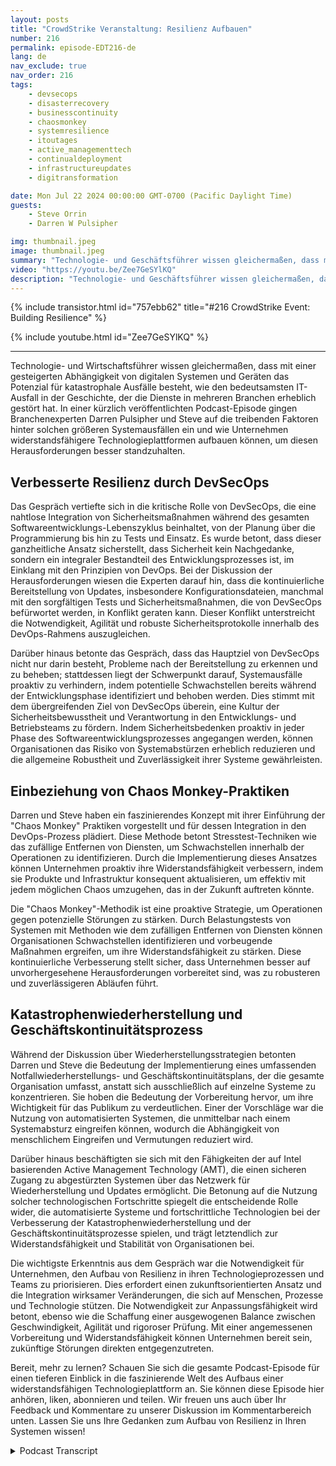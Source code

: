 ```yaml
---
layout: posts
title: "CrowdStrike Veranstaltung: Resilienz Aufbauen"
number: 216
permalink: episode-EDT216-de
lang: de
nav_exclude: true
nav_order: 216
tags:
    - devsecops
    - disasterrecovery
    - businesscontinuity
    - chaosmonkey
    - systemresilience
    - itoutages
    - active_managementtech
    - continualdeployment
    - infrastructureupdates
    - digitransformation

date: Mon Jul 22 2024 00:00:00 GMT-0700 (Pacific Daylight Time)
guests:
    - Steve Orrin
    - Darren W Pulsipher

img: thumbnail.jpeg
image: thumbnail.jpeg
summary: "Technologie- und Geschäftsführer wissen gleichermaßen, dass mit der zunehmenden Abhängigkeit von digitalen Systemen und Geräten das Potenzial für katastrophale Ausfälle besteht, wie beispielsweise der bedeutendste IT-Ausfall in der Geschichte, der Dienste in mehreren Sektoren erheblich stört. In einer kürzlichen Podcast-Episode gingen die Branchenexperten Darren Pulsipher und Steve auf die treibenden Faktoren hinter solchen großen Systemausfällen ein und wie Unternehmen widerstandsfähigere Technologieplattformen aufbauen können, um diese Herausforderungen besser zu bewältigen."
video: "https://youtu.be/Zee7GeSYlKQ"
description: "Technologie- und Geschäftsführer wissen gleichermaßen, dass mit der zunehmenden Abhängigkeit von digitalen Systemen und Geräten das Potenzial für katastrophale Ausfälle besteht, wie beispielsweise der bedeutendste IT-Ausfall in der Geschichte, der Dienste in mehreren Sektoren erheblich stört. In einer kürzlichen Podcast-Episode gingen die Branchenexperten Darren Pulsipher und Steve auf die treibenden Faktoren hinter solchen großen Systemausfällen ein und wie Unternehmen widerstandsfähigere Technologieplattformen aufbauen können, um diese Herausforderungen besser zu bewältigen."
---
```


<div>
{% include transistor.html id="757ebb62" title="#216 CrowdStrike Event: Building Resilience" %}

{% include youtube.html id="Zee7GeSYlKQ" %}
</div>

---

Technologie- und Wirtschaftsführer wissen gleichermaßen, dass mit einer gesteigerten Abhängigkeit von digitalen Systemen und Geräten das Potenzial für katastrophale Ausfälle besteht, wie den bedeutsamsten IT-Ausfall in der Geschichte, der die Dienste in mehreren Branchen erheblich gestört hat. In einer kürzlich veröffentlichten Podcast-Episode gingen Branchenexperten Darren Pulsipher und Steve auf die treibenden Faktoren hinter solchen größeren Systemausfällen ein und wie Unternehmen widerstandsfähigere Technologieplattformen aufbauen können, um diesen Herausforderungen besser standzuhalten.

## Verbesserte Resilienz durch DevSecOps

Das Gespräch vertiefte sich in die kritische Rolle von DevSecOps, die eine nahtlose Integration von Sicherheitsmaßnahmen während des gesamten Softwareentwicklungs-Lebenszyklus beinhaltet, von der Planung über die Programmierung bis hin zu Tests und Einsatz. Es wurde betont, dass dieser ganzheitliche Ansatz sicherstellt, dass Sicherheit kein Nachgedanke, sondern ein integraler Bestandteil des Entwicklungsprozesses ist, im Einklang mit den Prinzipien von DevOps. Bei der Diskussion der Herausforderungen wiesen die Experten darauf hin, dass die kontinuierliche Bereitstellung von Updates, insbesondere Konfigurationsdateien, manchmal mit den sorgfältigen Tests und Sicherheitsmaßnahmen, die von DevSecOps befürwortet werden, in Konflikt geraten kann. Dieser Konflikt unterstreicht die Notwendigkeit, Agilität und robuste Sicherheitsprotokolle innerhalb des DevOps-Rahmens auszugleichen.

Darüber hinaus betonte das Gespräch, dass das Hauptziel von DevSecOps nicht nur darin besteht, Probleme nach der Bereitstellung zu erkennen und zu beheben; stattdessen liegt der Schwerpunkt darauf, Systemausfälle proaktiv zu verhindern, indem potentielle Schwachstellen bereits während der Entwicklungsphase identifiziert und behoben werden. Dies stimmt mit dem übergreifenden Ziel von DevSecOps überein, eine Kultur der Sicherheitsbewusstheit und Verantwortung in den Entwicklungs- und Betriebsteams zu fördern. Indem Sicherheitsbedenken proaktiv in jeder Phase des Softwareentwicklungsprozesses angegangen werden, können Organisationen das Risiko von Systemabstürzen erheblich reduzieren und die allgemeine Robustheit und Zuverlässigkeit ihrer Systeme gewährleisten.

## Einbeziehung von Chaos Monkey-Praktiken

Darren und Steve haben ein faszinierendes Konzept mit ihrer Einführung der "Chaos Monkey" Praktiken vorgestellt und für dessen Integration in den DevOps-Prozess plädiert. Diese Methode betont Stresstest-Techniken wie das zufällige Entfernen von Diensten, um Schwachstellen innerhalb der Operationen zu identifizieren. Durch die Implementierung dieses Ansatzes können Unternehmen proaktiv ihre Widerstandsfähigkeit verbessern, indem sie Produkte und Infrastruktur konsequent aktualisieren, um effektiv mit jedem möglichen Chaos umzugehen, das in der Zukunft auftreten könnte.

Die "Chaos Monkey"-Methodik ist eine proaktive Strategie, um Operationen gegen potenzielle Störungen zu stärken. Durch Belastungstests von Systemen mit Methoden wie dem zufälligen Entfernen von Diensten können Organisationen Schwachstellen identifizieren und vorbeugende Maßnahmen ergreifen, um ihre Widerstandsfähigkeit zu stärken. Diese kontinuierliche Verbesserung stellt sicher, dass Unternehmen besser auf unvorhergesehene Herausforderungen vorbereitet sind, was zu robusteren und zuverlässigeren Abläufen führt.

## Katastrophenwiederherstellung und Geschäftskontinuitätsprozess

Während der Diskussion über Wiederherstellungsstrategien betonten Darren und Steve die Bedeutung der Implementierung eines umfassenden Notfallwiederherstellungs- und Geschäftskontinuitätsplans, der die gesamte Organisation umfasst, anstatt sich ausschließlich auf einzelne Systeme zu konzentrieren. Sie hoben die Bedeutung der Vorbereitung hervor, um ihre Wichtigkeit für das Publikum zu verdeutlichen. Einer der Vorschläge war die Nutzung von automatisierten Systemen, die unmittelbar nach einem Systemabsturz eingreifen können, wodurch die Abhängigkeit von menschlichem Eingreifen und Vermutungen reduziert wird.

Darüber hinaus beschäftigten sie sich mit den Fähigkeiten der auf Intel basierenden Active Management Technology (AMT), die einen sicheren Zugang zu abgestürzten Systemen über das Netzwerk für Wiederherstellung und Updates ermöglicht. Die Betonung auf die Nutzung solcher technologischen Fortschritte spiegelt die entscheidende Rolle wider, die automatisierte Systeme und fortschrittliche Technologien bei der Verbesserung der Katastrophenwiederherstellung und der Geschäftskontinuitätsprozesse spielen, und trägt letztendlich zur Widerstandsfähigkeit und Stabilität von Organisationen bei.

Die wichtigste Erkenntnis aus dem Gespräch war die Notwendigkeit für Unternehmen, den Aufbau von Resilienz in ihren Technologieprozessen und Teams zu priorisieren. Dies erfordert einen zukunftsorientierten Ansatz und die Integration wirksamer Veränderungen, die sich auf Menschen, Prozesse und Technologie stützen. Die Notwendigkeit zur Anpassungsfähigkeit wird betont, ebenso wie die Schaffung einer ausgewogenen Balance zwischen Geschwindigkeit, Agilität und rigoroser Prüfung. Mit einer angemessenen Vorbereitung und Widerstandsfähigkeit können Unternehmen bereit sein, zukünftige Störungen direkten entgegenzutreten.

Bereit, mehr zu lernen? Schauen Sie sich die gesamte Podcast-Episode für einen tieferen Einblick in die faszinierende Welt des Aufbaus einer widerstandsfähigen Technologieplattform an. Sie können diese Episode hier anhören, liken, abonnieren und teilen. Wir freuen uns auch über Ihr Feedback und Kommentare zu unserer Diskussion im Kommentarbereich unten. Lassen Sie uns Ihre Gedanken zum Aufbau von Resilienz in Ihren Systemen wissen!



<details>
<summary> Podcast Transcript </summary>

<p></p>

</details>
